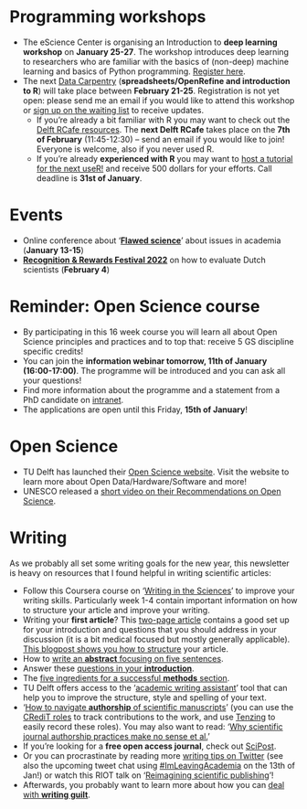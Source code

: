 # Programming workshops

-	The eScience Center is organising an Introduction to **deep learning workshop** on **January 25-27**. 
The workshop introduces deep learning to researchers who are familiar with the basics of (non-deep) machine learning and basics of Python programming. 
[Register here](https://www.eventbrite.co.uk/e/introduction-to-deep-learning-tickets-235346907937).
-	The next [Data Carpentry](https://www.tudelft.nl/en/library/research-data-management/r/training-events/training-for-researchers/data-carpentry-workshop) (**spreadsheets/OpenRefine and introduction to R**) will take place between **February 21-25**. 
Registration is not yet open: please send me an email if you would like to attend this workshop or [sign up on the waiting list](https://c.spotler.com/ct/m7/k1/SCH-wr072RV4u3cwFcdi8p7KqsseBHRgf9flhQGzmPCkuMWm4Z9jxtTpmwFFA9gJ/SWcqEZ8ffyzqkDs) to receive updates. 
    - If you’re already a bit familiar with R you may want to check out the [Delft RCafe resources](https://github.com/Delft-RCafe/resources/blob/gh-pages/index.md). The **next Delft RCafe** takes place on the **7th of February** (11:45-12:30) – send an email if you would like to join! Everyone is welcome, also if you never used R.
    - If you’re already **experienced with R** you may want to [host a tutorial for the next useR!](https://user2022.r-project.org/participate/call-for-tutorials/) and receive 500 dollars for your efforts. 
Call deadline is **31st of January**. 

# Events
-	Online conference about ‘**[Flawed science](https://flawed-science.weebly.com/)**’ about issues in academia (**January 13-15**) 
-	**[Recognition & Rewards Festival 2022](https://recognitionrewards.nl/2021/12/20/recognition-rewards-festival-2022/)** on how to evaluate Dutch scientists (**February 4**)

# Reminder: Open Science course 
-	By participating in this 16 week course you will learn all about Open Science principles and practices and to top that: receive 5 GS discipline specific credits!
-	You can join the **information webinar tomorrow, 11th of January (16:00-17:00)**. The programme will be introduced and you can ask all your questions! 
-	Find more information about the programme and a statement from a PhD candidate on [intranet](https://intranet.tudelft.nl/group/guest/-/open-life-science-programme). 
-	The applications are open until this Friday, **15th of January**! 

# Open Science
-	TU Delft has launched their [Open Science website](https://www.tudelft.nl/library/actuele-themas/openscience). 
Visit the website to learn more about Open Data/Hardware/Software and more! 
-	UNESCO released a [short video on their Recommendations on Open Science](https://www.youtube.com/watch?v=I3Wkvx_ZaFo).

# Writing
As we probably all set some writing goals for the new year, this newsletter is heavy on resources that I found helpful in writing scientific articles:

-	Follow this Coursera course on ‘[Writing in the Sciences](https://www.coursera.org/learn/sciwrite)’ to improve your writing skills. 
Particularly week 1-4 contain important information on how to structure your article and improve your writing.
-	Writing your **first article**? 
This [two-page article](https://www.mjdrdypv.org/text.asp?2021/14/6/599/329688) contains a good set up for your introduction and questions that you should address in your discussion (it is a bit medical focused but mostly generally applicable). 
[This blogpost shows you how to structure](https://dynamicecology.wordpress.com/2016/02/24/the-5-pivotal-paragraphs-in-a-paper/) your article.
-	How to [write an **abstract** focusing on five sentences](https://twitter.com/kepadil1/status/1479226348120023043).
-	Answer these [questions in your **introduction**](https://twitter.com/scigradcoach/status/1445426054147964932). 
-	The [five ingredients for a successful **methods** section](https://doi.org/10.1373/clinchem.2010.146589).
-	TU Delft offers access to the ‘[academic writing assistant](https://www.tudelft.nl/en/library/library-for-researchers/library-for-researchers/publishing-outreach/academic-writing-assistant)’ tool that can help you to improve the structure, style and spelling of your text.
-	‘[How to navigate **authorship** of scientific manuscripts](https://www.science.org/content/article/how-navigate-authorship-scientific-manuscripts)’ (you can use the [CRediT roles](https://casrai.org/credit/) to track contributions to the work, and use [Tenzing](https://rollercoaster.shinyapps.io/tenzing/) to easily record these roles).
You may also want to read: ‘[Why scientific journal authorship practices make no sense et al.](https://www.science.org/content/article/why-scientific-journal-authorship-makes-absolutely-no-sense-et-al)’ 
-	If you’re looking for a **free open access journal**, check out [SciPost](https://scipost.org/).  
-	Or you can procrastinate by reading more [writing tips on Twitter](https://twitter.com/rodriguesjm6/status/1436355550388932614) (see also the upcoming tweet chat using [#ImLeavingAcademia](https://twitter.com/hashtag/ImLeavingAcademia) on the 13th of Jan!) or watch this RIOT talk on ‘[Reimagining scientific publishing](https://www.youtube.com/watch?v=0AX2vNMsX98)’!
-	Afterwards, you probably want to learn more about how you can [deal with **writing guilt**](https://twitter.com/dsquintana/status/961107677232418816). 

